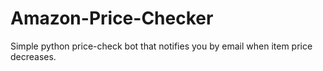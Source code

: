 # Amazon-Price-Checker
Simple python price-check bot that notifies you by email when item price decreases.
